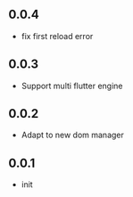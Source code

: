 ## 0.0.4

- fix first reload error 

## 0.0.3

- Support multi flutter engine

## 0.0.2

- Adapt to new dom manager

## 0.0.1

- init
